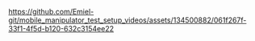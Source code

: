https://github.com/Emiel-git/mobile_manipulator_test_setup_videos/assets/134500882/061f267f-33f1-4f5d-b120-632c3154ee22

